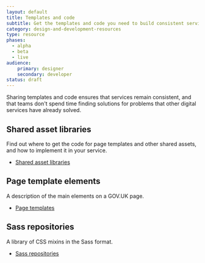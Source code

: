 ```yaml
---
layout: default
title: Templates and code
subtitle: Get the templates and code you need to build consistent services
category: design-and-development-resources
type: resource
phases:
  - alpha
  - beta
  - live
audience: 
    primary: designer
    secondary: developer
status: draft
---
```


Sharing templates and code ensures that services remain consistent, and that teams don't spend time finding solutions for problems that other digital services have already solved.

## Shared asset libraries

Find out where to get the code for page templates and other shared assets, and how to implement it in your service.

* [Shared asset libraries](shared-asset-libraries.html)

## Page template elements

A description of the main elements on a GOV.UK page.

* [Page templates](page-templates.html)

## Sass repositories

A library of CSS mixins in the Sass format.

* [Sass repositories](sass-repositories.html)




